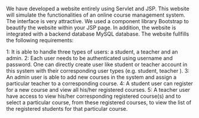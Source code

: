 We have developed a website entirely using Servlet and JSP. 
This website will simulate the functionalities of an online course management system. The interface is very attractive. We used a component library Bootstrap to beautify the website within your JSP page.
In addition, the website is integrated with a backend database MySQL database. The website fullfills the following requirements:

1: It is able to handle three types of users: a student, a teacher and an admin.
2: Each user needs to be authenticated using username and password. One can directly create user like student or teacher account in this system with their
corresponding user types (e.g. student, teacher ).
3: An admin user is able to add new courses in the system and assign a particular teacher to a corresponding course.
4: A student user can register for a new course and view all his/her registered courses.
5: A teacher user have access to view his/her corresponding registered course(s) and to select a particular course, from these registered courses, to view the list of the registered students for that particular course.
